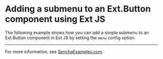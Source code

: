 # Adding a submenu to an Ext.Button component using Ext JS #

The following example shows how you can add a simple submenu to an Ext.Button component in Ext JS by setting the `menu` config option.

---

For more information, see [SenchaExamples.com](http://senchaexamples.com/2012/02/23/adding-a-submenu-to-an-ext-button-component-using-ext-js/).